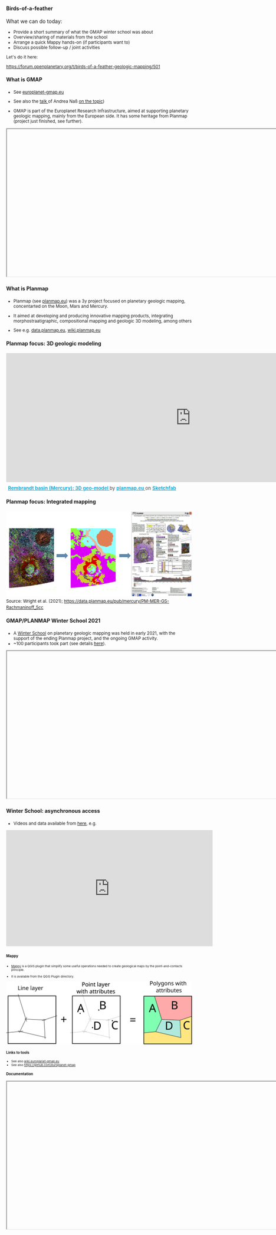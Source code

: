 #### Birds-of-a-feather

What we can do today:

<small>

* Provide a short summary of what the GMAP winter school was about
* Overview/sharing of materials from the school
* Arrange a quick Mappy hands-on (if participants want to)
* Discuss possible follow-up / joint activities

Let's do it here:

https://forum.openplanetary.org/t/birds-of-a-feather-geologic-mapping/501

</small>



#### What is GMAP

<small>

* See <a href="https://europlanet-gmap.eu" target="_blank">europlanet-gmap.eu</a>
* See also the <a href="https://youtu.be/HcLIw1bcpc0" target="_blank"> talk </a> of Andrea Naß <a href="http://www.hou.usra.edu/meetings/planetdata2021/pdf/7089.pdf" target="_blank">on the topic</a>)

* GMAP is part of the Europlanet Research Infrastructure, aimed at supporting planetary geologic mapping, mainly from the European side.  It has some heritage from Planmap (project just finished, see further).

</small>


<iframe data-src="https://europlanet-gmap.eu/" width="1000px" height="400px"></iframe>



#### What is Planmap

<small>

* Planmap (see <a href="https://planmap.eu" target="_blank">planmap.eu</a>) was a 3y project focused on planetary  geologic mapping, concentarted on the Moon, Mars and Mercury.

* It aimed at developing and producing innovative mapping products, integrating morphostraatigraphic, compositional mapping and geologic 3D modeling, among others

* See e.g.  <a href="https://data.planmap.eu" target="_blank"> data.planmap.eu</a>, <a href="https://wiki.planmap.eu" target="_blank">wiki.planmap.eu</a>

</small>


#### Planmap focus: 3D geologic modeling

<div class="sketchfab-embed-wrapper"> <iframe title="Rembrandt basin (Mercury): 3D geo-model" frameborder="0" allowfullscreen mozallowfullscreen="true" webkitallowfullscreen="true" allow="fullscreen; autoplay; vr" xr-spatial-tracking execution-while-out-of-viewport execution-while-not-rendered web-share src="https://sketchfab.com/models/d16290aac15f4f6fbb4a2827c94129af/embed" width=1000 height=350> </iframe> <p style="font-size: 13px; font-weight: normal; margin: 5px; color: #4A4A4A;"> <a href="https://sketchfab.com/3d-models/rembrandt-basin-mercury-3d-geo-model-d16290aac15f4f6fbb4a2827c94129af?utm_medium=embed&utm_campaign=share-popup&utm_content=d16290aac15f4f6fbb4a2827c94129af" target="_blank" style="font-weight: bold; color: #1CAAD9;"> Rembrandt basin (Mercury): 3D geo-model </a> by <a href="https://sketchfab.com/planmap.eu?utm_medium=embed&utm_campaign=share-popup&utm_content=d16290aac15f4f6fbb4a2827c94129af" target="_blank" style="font-weight: bold; color: #1CAAD9;"> planmap.eu </a> on <a href="https://sketchfab.com?utm_medium=embed&utm_campaign=share-popup&utm_content=d16290aac15f4f6fbb4a2827c94129af" target="_blank" style="font-weight: bold; color: #1CAAD9;">Sketchfab</a></p></div>


#### Planmap focus: Integrated mapping

<small>
<img src="content/images/rachmaninoff.png" width="600">
<br>
Source: Wright et al. (2021); <a href="https://data.planmap.eu/pub/mercury/PM-MER-GS-Rachmaninoff_5cc/" target="_blank">https://data.planmap.eu/pub/mercury/PM-MER-GS-Rachmaninoff_5cc</a> 
</small>



#### GMAP/PLANMAP Winter School 2021

<small>

* A <a href="https://www.planetarymapping.eu" target="_blank">Winter School</a> on planetary geologic mapping was held in early 2021, with the support of the ending Planmap project, and the ongoing GMAP activity.
* ~100 participants took part (see details <a href="https://wiki.planmap.eu/download/attachments/8193472/776276-planmap_D8.10-v04.pdf?version=1&modificationDate=1617645130711&api=v2">here</a>).

</small>


<iframe data-src="https://www.planetarymapping.eu/" width="1000px" height="400px"></iframe>


#### Winter School: asynchronous access

<small>

* Videos and data available from <a href="https://www.europlanet-gmap.eu/2021/04/13/planmap-gmap-winter-school-videos-now-freely-available/" target="_blank">here</a>, e.g.
<p>
<iframe width="560" height="315" src="https://www.youtube-nocookie.com/embed/mkZzdBMltwk" title="YouTube video player" frameborder="0" allow="accelerometer; autoplay; clipboard-write; encrypted-media; gyroscope; picture-in-picture" allowfullscreen></iframe>

<small>


#### Mappy

<small>

* <a href="https://github.com/europlanet-gmap/mappy" target="_blank">Mappy</a> is a QGIS plugin that simplify some useful operations needed to create geological maps by the point-and-contacts principle.

* It is available from the QGIS Plugin directory.

<img src="https://raw.githubusercontent.com/europlanet-gmap/mappy/master/documents/imgs/drawing.svg">

</small>


#### Links to tools

<small>

* See also <a href="https://wiki.europlanet-gmap.eu" target="_blank">wiki.europlanet-gmap.eu</a>
* See also <a href="https://github.com/europlanet-gmap" target="_blank">https://github.com/europlanet-gmap</a>

</small>


#### Documentation

<iframe data-src="https://wiki.europlanet-gmap.eu" width="1000px" height="400px"></iframe>